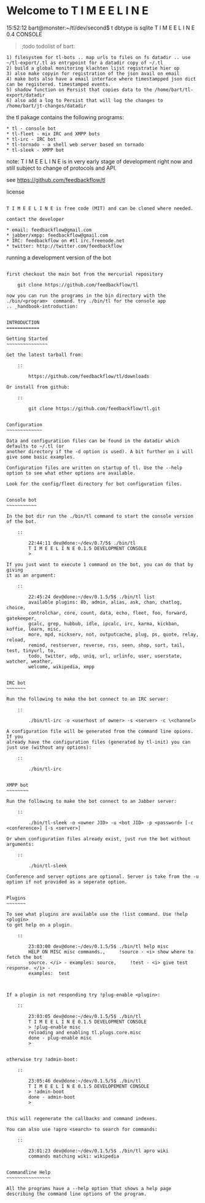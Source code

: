 Welcome to T I M E E L I N E
================

15:52:12 bart@monster:~/tl/dev/second$ t
dbtype is sqlite
T I M E E L I N E 0.4 CONSOLE
> ;todo
todolist of bart: 

    1) filesystem for tl-bots .. map urls to files on fs datadir .. use ~/tl-export/.tl as entrypoint for a datadir copy of ~/.tl
    2) build a global monitoring klachten lijst registratie hier op
    3) also make copyin for registration of the json avail on email
    4) make bots also have a email interface where timestampped json dict can be registered. timestamped events.
    5) shadow function on Persist that copies data to the /home/bart/tl-export/datadir
    6) also add a log to Persist that will log the changes to /home/bart/jt-changes/datadir


the tl pakage contains the following programs:

    * tl - console bot
    * tl-fleet - mix IRC and XMPP bots
    * tl-irc - IRC bot
    * tl-tornado - a shell web server based on tornado
    * tl-sleek - XMPP bot

note: T I M E E L I N E is in very early stage of development right now and still subject to change of protocols and API.

see https://github.com/feedbackflow/tl

license
~~~~~~~

T I M E E L I N E is free code (MIT) and can be cloned where needed. 

contact the developer
~~~~~~~~~~~~~~~~~~~~~

    * email: feedbackflow@gmail.com
    * jabber/xmpp: feedbackflow@gmail.com
    * IRC: feedbackflow on #tl irc.freenode.net
    * twitter: http://twitter.com/feedbackflow


running a development version of the bot
~~~~~~~~~~~~~~~~~~~~~~~~~~~~~~~~~~~~~~~~

first checkout the main bot from the mercurial repository

    git clone https://github.com/feedbackflow/tl

now you can run the programs in the bin directory with the
./bin/<program>  command. try ./bin/tl for the console app
.. _handbook-introduction:


INTRODUCTION
============

Getting Started
~~~~~~~~~~~~~~~

Get the latest tarball from:

    ::

        https://github.com/feedbackflow/tl/downloads

Or install from github:

    ::

        git clone https://github.com/feedbackflow/tl.git
    

Configuration
~~~~~~~~~~~~~

Data and configuratiion files can be found in the datadir which defaults to ~/.tl (or
another directory if the -d option is used). A bit further on i will give some basic examples.

Configuration files are written on startup of tl. Use the --help option to see what other options are available.

Look for the config/fleet directory for bot configuration files.


Console bot
~~~~~~~~~~~

In the bot dir run the ./bin/tl command to start the console version of the bot.

    ::

        22:44:11 dev@done:~/dev/0.7/5$ ./bin/tl
        T I M E E L I N E 0.1.5 DEVELOPMENT CONSOLE
        >

If you just want to execute 1 command on the bot, you can do that by giving
it as an argument:

    ::

        22:45:24 dev@done:~/dev/0.1.5/5$ ./bin/tl list
        available plugins: 8b, admin, alias, ask, chan, chatlog, choice,
        controlchar, core, count, data, echo, fleet, foo, forward, gatekeeper,
        gcalc, grep, hubbub, idle, ipcalc, irc, karma, kickban, koffie, learn, misc,
        more, mpd, nickserv, not, outputcache, plug, ps, quote, relay, reload,
        remind, restserver, reverse, rss, seen, shop, sort, tail, test, tinyurl, to,
        todo, twitter, udp, uniq, url, urlinfo, user, userstate, watcher, weather,
        welcome, wikipedia, xmpp
 

IRC bot
~~~~~~~

Run the following to make the bot connect to an IRC server:

    ::

        ./bin/tl-irc -o <userhost of owner> -s <server> -c \<channel>

A configuration file will be generated from the command line opions. If you
already have the configuration files (generated by tl-init) you can just use (without any options):

    ::

        ./bin/tl-irc


XMPP bot
~~~~~~~~

Run the following to make the bot connect to an Jabber server:

    ::

        ./bin/tl-sleek -o <owner JID> -u <bot JID> -p <password> [-c <conference>] [-s <server>]

Or when configuration files already exist, just run the bot without arguments:

    ::

        ./bin/tl-sleek

Conference and server options are optional. Server is take from the -u
option if not provided as a seperate option. 


Plugins
~~~~~~~

To see what plugins are available use the !list command. Use !help <plugin>
to get help on a plugin. 

    ::

        23:03:00 dev@done:~/dev/0.1.5/5$ ./bin/tl help misc
        HELP ON MISC misc commands.,     !source - <i> show where to fetch the bot
        source. </i> - examples: source,     !test - <i> give test response. </i> -
        examples:  test



If a plugin is not responding try !plug-enable <plugin>:

    :: 

        23:03:05 dev@done:~/dev/0.1.5/5$ ./bin/tl
        T I M E E L I N E 0.1.5 DEVELOPMENT CONSOLE
        > !plug-enable misc
        reloading and enabling tl.plugs.core.misc
        done - plug-enable misc
        > 


otherwise try !admin-boot:

    ::

        23:05:46 dev@done:~/dev/0.1.5/5$ ./bin/tl
        T I M E E L I N E 0.1.5 DEVELOPEMENT CONSOLE
        > !admin-boot
        done - admin-boot
        > 


this will regenerate the callbacks and command indexes. 

You can also use !apro <search> to search for commands:

    ::

        23:01:23 dev@done:~/dev/0.1.5/5$ ./bin/tl apro wiki
        commands matching wiki: wikipedia


Commandline Help
~~~~~~~~~~~~~~~~

All the programs have a --help option that shows a help page describing the command line options of the program.
